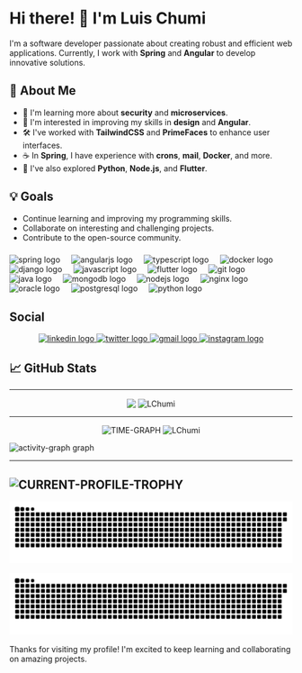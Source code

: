 # Hi there! 👋 I'm Luis Chumi

I'm a software developer passionate about creating robust and efficient web applications. Currently, I work with **Spring** and **Angular** to develop innovative solutions.

## 🚀 About Me

- 🌱 I'm learning more about **security** and **microservices**.
- 🎨 I'm interested in improving my skills in **design** and **Angular**.
- 🛠️ I've worked with **TailwindCSS** and **PrimeFaces** to enhance user interfaces.
- ☕ In **Spring**, I have experience with **crons**, **mail**, **Docker**, and more.
- 🐍 I've also explored **Python**, **Node.js**, and **Flutter**.

## 💡 Goals

- Continue learning and improving my programming skills.
- Collaborate on interesting and challenging projects.
- Contribute to the open-source community.

###

<div align="left">
  <img src="https://cdn.jsdelivr.net/gh/devicons/devicon/icons/spring/spring-original.svg" height="40" alt="spring logo"  />
  <img width="12" />
  <img src="https://cdn.jsdelivr.net/gh/devicons/devicon/icons/angularjs/angularjs-original.svg" height="40" alt="angularjs logo"  />
  <img width="12" />
  <img src="https://cdn.jsdelivr.net/gh/devicons/devicon/icons/typescript/typescript-original.svg" height="40" alt="typescript logo"  />
  <img width="12" />
  <img src="https://cdn.jsdelivr.net/gh/devicons/devicon/icons/docker/docker-original.svg" height="40" alt="docker logo"  />
  <img width="12" />
  <img src="https://cdn.jsdelivr.net/gh/devicons/devicon/icons/django/django-plain.svg" height="40" alt="django logo"  />
  <img width="12" />
  <img src="https://cdn.jsdelivr.net/gh/devicons/devicon/icons/javascript/javascript-original.svg" height="40" alt="javascript logo"  />
  <img width="12" />
  <img src="https://cdn.jsdelivr.net/gh/devicons/devicon/icons/flutter/flutter-original.svg" height="40" alt="flutter logo"  />
  <img width="12" />
  <img src="https://cdn.jsdelivr.net/gh/devicons/devicon/icons/git/git-original.svg" height="40" alt="git logo"  />
  <img width="12" />
  <img src="https://cdn.jsdelivr.net/gh/devicons/devicon/icons/java/java-original.svg" height="40" alt="java logo"  />
  <img width="12" />
  <img src="https://cdn.jsdelivr.net/gh/devicons/devicon/icons/mongodb/mongodb-original.svg" height="40" alt="mongodb logo"  />
  <img width="12" />
  <img src="https://cdn.jsdelivr.net/gh/devicons/devicon/icons/nodejs/nodejs-original.svg" height="40" alt="nodejs logo"  />
  <img width="12" />
  <img src="https://cdn.jsdelivr.net/gh/devicons/devicon/icons/nginx/nginx-original.svg" height="40" alt="nginx logo"  />
  <img width="12" />
  <img src="https://cdn.jsdelivr.net/gh/devicons/devicon/icons/oracle/oracle-original.svg" height="40" alt="oracle logo"  />
  <img width="12" />
  <img src="https://cdn.jsdelivr.net/gh/devicons/devicon/icons/postgresql/postgresql-original.svg" height="40" alt="postgresql logo"  />
  <img width="12" />
  <img src="https://cdn.jsdelivr.net/gh/devicons/devicon/icons/python/python-original.svg" height="40" alt="python logo"  />
</div>

## Social 

<div align="center">
  <a href="https://www.linkedin.com/in/LChumi/" target="_blank">
    <img src="https://raw.githubusercontent.com/maurodesouza/profile-readme-generator/master/src/assets/icons/social/linkedin/default.svg" width="52" height="40" alt="linkedin logo"  />
  </a>
  <a href="https://twitter.com/luis_chumi" target="_blank">
    <img src="https://raw.githubusercontent.com/maurodesouza/profile-readme-generator/master/src/assets/icons/social/twitter/default.svg" width="52" height="40" alt="twitter logo"  />
  </a>
  <a href="luischumi.9@gmail.com" target="_blank">
    <img src="https://raw.githubusercontent.com/maurodesouza/profile-readme-generator/master/src/assets/icons/social/gmail/default.svg" width="52" height="40" alt="gmail logo"  />
  </a>
  <a href="https://www.instagram.com/luis_chumi/" target="_blank">
    <img src="https://raw.githubusercontent.com/maurodesouza/profile-readme-generator/master/src/assets/icons/social/instagram/default.svg" width="52" height="40" alt="instagram logo"  />
  </a>
</div>

###

## 📈 GitHub Stats

---
<p align="center">
    <img align="center" src="https://github-readme-stats.vercel.app/api?username=LChumi&show_icons=true&locale=en&theme=onedark" style="width: 49%;" />
    <img align="center" src="https://github-profile-summary-cards.vercel.app/api/cards/productive-time?username=lchumi&theme=radical&utcOffset=8.00" alt="LChumi" style="width: 49%;" />
</p>

---

<p align="center">
    <td><img align="center" src="https://github-readme-stats.vercel.app/api/top-langs?username=LChumi&show_icons=true&locale=en&layout=compact&theme=onedark" alt="TIME-GRAPH" style="width: 45%;" /></td>
    <td><img align="center" src="https://github-readme-streak-stats.herokuapp.com/?user=LChumi&theme=dark" alt="LChumi" style="width: 49%;" /></td>
</p>

<div alig="center">
    <img src="https://github-readme-activity-graph.vercel.app/graph?username=lchumi&radius=16&theme=react&area=true&order=5" height="300" alt="activity-graph graph"  />
</div>

---
![CURRENT-PROFILE-TROPHY](https://github-profile-trophy.vercel.app/?username=Lchumi&theme=onedark&row=1)
---
![github contribution grid snake animation](https://raw.githubusercontent.com/LChumi/LChumi/output/github-contribution-grid-snake-dark.svg#gh-dark-mode-only)

![github contribution grid snake animation](https://raw.githubusercontent.com/LChumi/LChumi/output/github-contribution-grid-snake.svg#gh-light-mode-only)

Thanks for visiting my profile! I'm excited to keep learning and collaborating on amazing projects.
